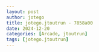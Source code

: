 ```yaml
---
layout: post
author: jotego
title: jotego.jtoutrun - 7858a00
date: 2024-12-20
categories: [Arcade, jtoutrun]
tags: [jotego.jtoutrun]
---
```


